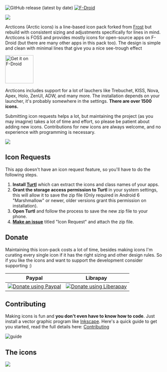 <img alt="GitHub release (latest by date)" src="https://img.shields.io/github/v/release/Donnnno/Arcticons"> [<img alt="F-Droid" src="https://img.shields.io/f-droid/v/com.donnnno.arcticons">](https://f-droid.org/packages/com.donnnno.arcticons)

<img src='https://raw.githubusercontent.com/Donnnno/frost-lines/main/metadata/en-US/images/header-background.png'>

Arcticons (Arctic icons) is a line-based icon pack forked from [Frost](https://github.com/dkanada/frost) but rebuild with consistent sizing and adjustments specifically for lines in mind. Arcticons is FOSS and provides mostly icons for open-source apps on F-Droid (but there are many other apps in this pack too). The design is simple and clean with minimal lines that give you a nice see-trough effect

[<img src="https://f-droid.org/badge/get-it-on.png" alt="Get it on F-Droid" height="90">](https://f-droid.org/packages/com.donnnno.arcticons)

Arcticons includes support for a lot of lauchers like Trebuchet, KISS, Nova, Apex, Holo, ZenUI, ADW, and many more. The installation depends on your launcher, it's probably somewhere in the settings. **There are over 1500 icons.**

Submitting icon requests helps a lot, but maintaining the project (as you may imagine) takes a lot of time and effort, so please be patient about adding new icons. Contributions for new icons are always welcome, and no experience with programming is necessary.

<img src='https://raw.githubusercontent.com/Donnnno/frost-lines/main/metadata/en-US/images/screenshots.png'>

## Icon Requests

This app doesn't have an icon request feature, so you'll have to do the following steps.

1. **Install [Turtl](https://f-droid.org/packages/org.xphnx.iconsubmit)** which can extract the icons and class names of your apps.
2. **Grant the storage access permission to Turtl** in your system settings, this will allow it to save the zip file (Only required in Android 6 "Marshmallow" or newer, older versions grant this permission on installation).
3. **Open Turtl** and follow the process to save the new zip file to your phone.
4. **[Make an issue](https://github.com/Donnnno/frost-lines/issues/new)** titled "Icon Request" and attach the zip file.

## Donate

Maintaining this icon-pack costs a lot of time, besides making icons I'm curating every single icon if it has the right sizing and other design rules. So if you like the icons and want to support the development consider supporting :)

|Paypal|Librapay|
|---|---|
|<a href="https://www.paypal.com/paypalme/onnovdd"><img alt="Donate using Paypal" src="https://www.paypalobjects.com/en_US/i/btn/btn_donate_SM.gif"></a>|<a href="https://liberapay.com/Donno/donate"><img alt="Donate using Liberapay" src="https://liberapay.com/assets/widgets/donate.svg"></a>|

## Contributing

Making icons is fun and **you don't even have to know how to code**. Just install a vector graphic program like [Inkscape](https://inkscape.org/en/). 
Here's a quick guide to get you started, read the full details here: [Contributing](CONTRIBUTING.md)

![guide](https://user-images.githubusercontent.com/31142286/115920627-bd127180-a47a-11eb-98a7-2c902e4fc961.jpg) 

## The icons

<img src='https://raw.githubusercontent.com/Donnnno/frost-lines/main/metadata/en-US/images/complete-background.png'/>
